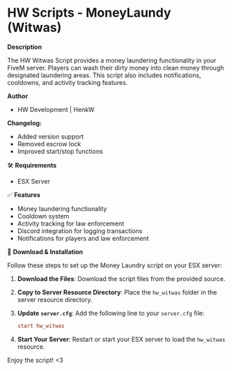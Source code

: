 # HW Scripts - MoneyLaundy (Witwas)

**Description**

The HW Witwas Script provides a money laundering functionality in your FiveM server. Players can wash their dirty money into clean money through designated laundering areas. This script also includes notifications, cooldowns, and activity tracking features.

**Author**
- HW Development | HenkW

**Changelog:**
- Added version support
- Removed escrow lock
- Improved start/stop functions

🛠 **Requirements**
- ESX Server


✅ **Features**
- Money laundering functionality
- Cooldown system
- Activity tracking for law enforcement
- Discord integration for logging transactions
- Notifications for players and law enforcement



🔧 **Download & Installation**

Follow these steps to set up the Money Laundry script on your ESX server:

1. **Download the Files**: Download the script files from the provided source.

2. **Copy to Server Resource Directory**: Place the `hw_witwas` folder in the server resource directory.

3. **Update `server.cfg`**: Add the following line to your `server.cfg` file:

    ```cfg
    start hw_witwas
    ```

4. **Start Your Server**: Restart or start your ESX server to load the `hw_witwas` resource.

Enjoy the script! <3
